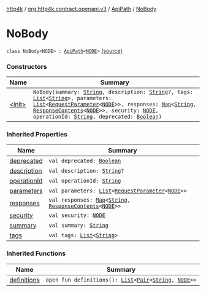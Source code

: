 [http4k](../../../index.md) / [org.http4k.contract.openapi.v3](../../index.md) / [ApiPath](../index.md) / [NoBody](./index.md)

# NoBody

`class NoBody<NODE> : `[`ApiPath`](../index.md)`<`[`NODE`](index.md#NODE)`>` [(source)](https://github.com/http4k/http4k/blob/master/http4k-contract/src/main/kotlin/org/http4k/contract/openapi/v3/model.kt#L38)

### Constructors

| Name | Summary |
|---|---|
| [&lt;init&gt;](-init-.md) | `NoBody(summary: `[`String`](https://kotlinlang.org/api/latest/jvm/stdlib/kotlin/-string/index.html)`, description: `[`String`](https://kotlinlang.org/api/latest/jvm/stdlib/kotlin/-string/index.html)`?, tags: `[`List`](https://kotlinlang.org/api/latest/jvm/stdlib/kotlin.collections/-list/index.html)`<`[`String`](https://kotlinlang.org/api/latest/jvm/stdlib/kotlin/-string/index.html)`>, parameters: `[`List`](https://kotlinlang.org/api/latest/jvm/stdlib/kotlin.collections/-list/index.html)`<`[`RequestParameter`](../../-request-parameter/index.md)`<`[`NODE`](index.md#NODE)`>>, responses: `[`Map`](https://kotlinlang.org/api/latest/jvm/stdlib/kotlin.collections/-map/index.html)`<`[`String`](https://kotlinlang.org/api/latest/jvm/stdlib/kotlin/-string/index.html)`, `[`ResponseContents`](../../-response-contents/index.md)`<`[`NODE`](index.md#NODE)`>>, security: `[`NODE`](index.md#NODE)`, operationId: `[`String`](https://kotlinlang.org/api/latest/jvm/stdlib/kotlin/-string/index.html)`, deprecated: `[`Boolean`](https://kotlinlang.org/api/latest/jvm/stdlib/kotlin/-boolean/index.html)`)` |

### Inherited Properties

| Name | Summary |
|---|---|
| [deprecated](../deprecated.md) | `val deprecated: `[`Boolean`](https://kotlinlang.org/api/latest/jvm/stdlib/kotlin/-boolean/index.html) |
| [description](../description.md) | `val description: `[`String`](https://kotlinlang.org/api/latest/jvm/stdlib/kotlin/-string/index.html)`?` |
| [operationId](../operation-id.md) | `val operationId: `[`String`](https://kotlinlang.org/api/latest/jvm/stdlib/kotlin/-string/index.html) |
| [parameters](../parameters.md) | `val parameters: `[`List`](https://kotlinlang.org/api/latest/jvm/stdlib/kotlin.collections/-list/index.html)`<`[`RequestParameter`](../../-request-parameter/index.md)`<`[`NODE`](../index.md#NODE)`>>` |
| [responses](../responses.md) | `val responses: `[`Map`](https://kotlinlang.org/api/latest/jvm/stdlib/kotlin.collections/-map/index.html)`<`[`String`](https://kotlinlang.org/api/latest/jvm/stdlib/kotlin/-string/index.html)`, `[`ResponseContents`](../../-response-contents/index.md)`<`[`NODE`](../index.md#NODE)`>>` |
| [security](../security.md) | `val security: `[`NODE`](../index.md#NODE) |
| [summary](../summary.md) | `val summary: `[`String`](https://kotlinlang.org/api/latest/jvm/stdlib/kotlin/-string/index.html) |
| [tags](../tags.md) | `val tags: `[`List`](https://kotlinlang.org/api/latest/jvm/stdlib/kotlin.collections/-list/index.html)`<`[`String`](https://kotlinlang.org/api/latest/jvm/stdlib/kotlin/-string/index.html)`>` |

### Inherited Functions

| Name | Summary |
|---|---|
| [definitions](../definitions.md) | `open fun definitions(): `[`List`](https://kotlinlang.org/api/latest/jvm/stdlib/kotlin.collections/-list/index.html)`<`[`Pair`](https://kotlinlang.org/api/latest/jvm/stdlib/kotlin/-pair/index.html)`<`[`String`](https://kotlinlang.org/api/latest/jvm/stdlib/kotlin/-string/index.html)`, `[`NODE`](../index.md#NODE)`>>` |
